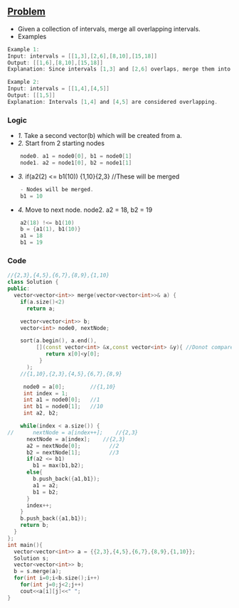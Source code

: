 ## [Problem](https://leetcode.com/problems/merge-intervals/)
- Given a collection of intervals, merge all overlapping intervals.
- Examples
```c
Example 1:
Input: intervals = [[1,3],[2,6],[8,10],[15,18]]
Output: [[1,6],[8,10],[15,18]]
Explanation: Since intervals [1,3] and [2,6] overlaps, merge them into [1,6].

Example 2:
Input: intervals = [[1,4],[4,5]]
Output: [[1,5]]
Explanation: Intervals [1,4] and [4,5] are considered overlapping.
```

### Logic
- *1.* Take a second vector(b) which will be created from a.
- *2.* Start from 2 starting nodes
```c
	node0. a1 = node0[0], b1 = node0[1]
	node1. a2 = node1[0], b2 = node1[1]
```  
- *3.* if(a2(2) <= b1(10))				{1,10}{2,3}	//These will be merged
```c
	- Nodes will be merged.
	b1 = 10
```  
- *4.* Move to next node. node2. a2 = 18, b2 = 19
```c
	a2(18) !<= b1(10)
	b = {a1(1), b1(10)}
	a1 = 18
	b1 = 19
```
  
### Code
```c++
//{2,3},{4,5},{6,7},{8,9},{1,10}
class Solution {
public:
  vector<vector<int>> merge(vector<vector<int>>& a) {
    if(a.size()<2)
      return a;

    vector<vector<int>> b;
    vector<int> node0, nextNode;

    sort(a.begin(), a.end(),
         [](const vector<int> &x,const vector<int> &y){ //Donot compare all elements just 1st
            return x[0]<y[0];
          }
      );
    //{1,10},{2,3},{4,5},{6,7},{8,9}

     node0 = a[0];        //{1,10}
     int index = 1;
     int a1 = node0[0];   //1
     int b1 = node0[1];   //10
     int a2, b2;

    while(index < a.size()) {
//      nextNode = a[index++];    //{2,3}
      nextNode = a[index];    //{2,3}
      a2 = nextNode[0];         //2
      b2 = nextNode[1];         //3
      if(a2 <= b1)
        b1 = max(b1,b2);
      else{
        b.push_back({a1,b1});
        a1 = a2;
        b1 = b2;
      }
      index++;
    }
    b.push_back({a1,b1});
    return b;
  }
};   
int main(){
  vector<vector<int>> a = {{2,3},{4,5},{6,7},{8,9},{1,10}};
  Solution s;
  vector<vector<int>> b;
  b = s.merge(a);
  for(int i=0;i<b.size();i++)
    for(int j=0;j<2;j++)
    cout<<a[i][j]<<" ";
}
```
